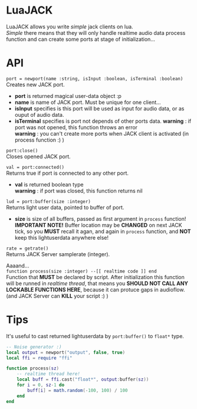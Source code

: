 # LuaJACK
LuaJACK allows you write *simple* jack clients on lua.   
*Simple* there means that they will only handle realtime audio data process function and can create some ports at stage of initialization...

# API

`port = newport(name :string, isInput :boolean, isTerminal :boolean)`    
Creates new JACK port.
- **port** is returned magical user-data object :p
- **name** is name of JACK port. Must be unique for one client...
- **isInput** specifies is this port will be used as input for audio data, or as ouput of audio data.
- **isTerminal** specifies is port not depends of other ports data.
**warning** : if port was not opened, this function throws an error      
**warning** : you can't create more ports when JACK client is activated (in process function :) )

`port:close()`    
Closes opened JACK port. 

`val = port:connected()`    
Returns true if port is connected to any other port.
- **val** is returned boolean type     
**warning** : if port was closed, this function returns nil

`lud = port:buffer(size :integer)`   
Returns light user data, pointed to buffer of port.
- **size** is size of all buffers, passed as first argument in `process` function!     
**IMPORTANT NOTE!** Buffer location may be **CHANGED** on next JACK tick, so you **MUST** recall it agan, and again in `process` function, and **NOT** keep this lightuserdata anywhere else!

`rate = getrate()`    
Returns JACK Server samplerate (integer).   

Aaaand...    
`function process(size :integer) --[[ realtime code ]] end`    
Function that **MUST** be declared by script. After initialization this function will be runned in *realtime thread*, that means you **SHOULD NOT CALL ANY LOCKABLE FUNCTIONS HERE**, because it can protuce gaps in audioflow. (and JACK Server can **KILL** your script :) )

# Tips

It's useful to cast returned lightuserdata by `port:buffer()` to `float*` type.
```lua
-- Noise generator :)
local output = newport("output", false, true)
local ffi = require "ffi"

function process(sz)
	-- realtime thread here!
	local buff = ffi.cast("float*", output:buffer(sz))
	for i = 0, sz-1 do
		buff[i] = math.random(-100, 100) / 100
	end
end
```
